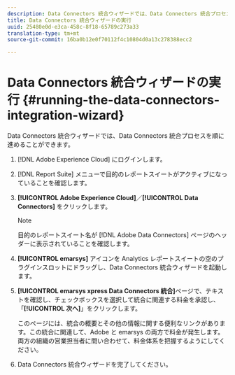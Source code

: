 ```yaml
---
description: Data Connectors 統合ウィザードでは、Data Connectors 統合プロセスを順に進めることができます。
title: Data Connectors 統合ウィザードの実行
uuid: 25480e0d-e3ca-458c-8f18-65789c273a33
translation-type: tm+mt
source-git-commit: 16ba0b12e0f70112f4c10804d0a13c278388ecc2

---
```



# Data Connectors 統合ウィザードの実行 {#running-the-data-connectors-integration-wizard}

Data Connectors 統合ウィザードでは、Data Connectors 統合プロセスを順に進めることができます。

1. [!DNL Adobe Experience Cloud] にログインします。
1. [!DNL Report Suite] メニューで目的のレポートスイートがアクティブになっていることを確認します。
1. **[!UICONTROL Adobe Experience Cloud]**／**[!UICONTROL Data Connectors]** をクリックします。

   >[!NOTE]
   >
   >目的のレポートスイート名が [!DNL Adobe Data Connectors] ページのヘッダーに表示されていることを確認します。

1. **[!UICONTROL emarsys]** アイコンを Analytics レポートスイートの空のプラグインスロットにドラッグし、Data Connectors 統合ウィザードを起動します。
1. **[!UICONTROL emarsys xpress Data Connectors 統合]**&#x200B;ページで、テキストを確認し、チェックボックスを選択して統合に関連する料金を承認し、「**[!UICONTROL 次へ]**」をクリックします。

   このページには、統合の概要とその他の情報に関する便利なリンクがあります。この統合に関連して、Adobe と emarsys の両方で料金が発生します。両方の組織の営業担当者に問い合わせて、料金体系を把握するようにしてください。
1. Data Connectors 統合ウィザードを完了してください。
